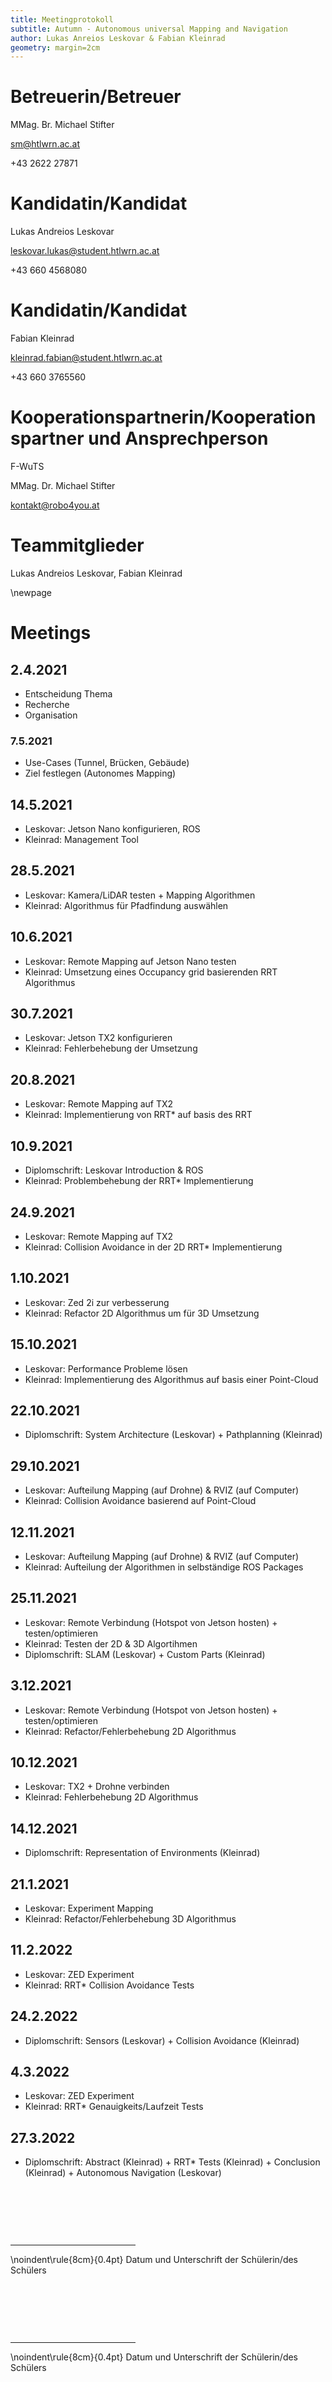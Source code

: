 ```yaml
---
title: Meetingprotokoll
subtitle: Autumn - Autonomous universal Mapping and Navigation
author: Lukas Anreios Leskovar & Fabian Kleinrad
geometry: margin=2cm
---
```



# Betreuerin/Betreuer
MMag. Br. Michael Stifter

sm@htlwrn.ac.at

+43 2622 27871


# Kandidatin/Kandidat
Lukas Andreios Leskovar

leskovar.lukas@student.htlwrn.ac.at

+43 660 4568080


# Kandidatin/Kandidat
Fabian Kleinrad

kleinrad.fabian@student.htlwrn.ac.at

+43 660 3765560


# Kooperationspartnerin/Kooperationspartner und Ansprechperson
F-WuTS

MMag. Dr. Michael Stifter

kontakt@robo4you.at


# Teammitglieder
Lukas Andreios Leskovar, Fabian Kleinrad

\newpage

# Meetings

## 2.4.2021
- Entscheidung Thema
- Recherche 
- Organisation

### 7.5.2021
- Use-Cases (Tunnel, Brücken, Gebäude)
- Ziel festlegen (Autonomes Mapping)

## 14.5.2021
- Leskovar: Jetson Nano konfigurieren, ROS
- Kleinrad: Management Tool

## 28.5.2021
- Leskovar: Kamera/LiDAR testen + Mapping Algorithmen
- Kleinrad: Algorithmus für Pfadfindung auswählen

## 10.6.2021
- Leskovar: Remote Mapping auf Jetson Nano testen
- Kleinrad: Umsetzung eines Occupancy grid basierenden RRT Algorithmus

## 30.7.2021
- Leskovar: Jetson TX2 konfigurieren
- Kleinrad: Fehlerbehebung der Umsetzung

## 20.8.2021
- Leskovar: Remote Mapping auf TX2
- Kleinrad: Implementierung von RRT* auf basis des RRT

## 10.9.2021
- Diplomschrift: Leskovar Introduction & ROS
- Kleinrad: Problembehebung der RRT* Implementierung

## 24.9.2021
- Leskovar: Remote Mapping auf TX2
- Kleinrad: Collision Avoidance in der 2D RRT* Implementierung

## 1.10.2021
- Leskovar: Zed 2i zur verbesserung 
- Kleinrad: Refactor 2D Algorithmus um für 3D Umsetzung 

## 15.10.2021
- Leskovar: Performance Probleme lösen 
- Kleinrad: Implementierung des Algorithmus auf basis einer Point-Cloud

## 22.10.2021
- Diplomschrift: System Architecture (Leskovar) + Pathplanning (Kleinrad)

## 29.10.2021
- Leskovar: Aufteilung Mapping (auf Drohne) & RVIZ (auf Computer)
- Kleinrad: Collision Avoidance basierend auf Point-Cloud

## 12.11.2021
- Leskovar: Aufteilung Mapping (auf Drohne) & RVIZ (auf Computer)
- Kleinrad: Aufteilung der Algorithmen in selbständige ROS Packages

## 25.11.2021
- Leskovar: Remote Verbindung (Hotspot von Jetson hosten) + testen/optimieren
- Kleinrad: Testen der 2D & 3D Algortihmen
- Diplomschrift: SLAM (Leskovar) + Custom Parts (Kleinrad)

## 3.12.2021
- Leskovar: Remote Verbindung (Hotspot von Jetson hosten) + testen/optimieren
- Kleinrad: Refactor/Fehlerbehebung 2D Algorithmus

## 10.12.2021
- Leskovar: TX2 + Drohne verbinden
- Kleinrad: Fehlerbehebung 2D Algorithmus

## 14.12.2021
- Diplomschrift: Representation of Environments (Kleinrad)

## 21.1.2021
- Leskovar: Experiment Mapping
- Kleinrad: Refactor/Fehlerbehebung 3D Algorithmus

## 11.2.2022
- Leskovar: ZED Experiment
- Kleinrad: RRT* Collision Avoidance Tests

## 24.2.2022
- Diplomschrift: Sensors (Leskovar) + Collision Avoidance (Kleinrad)

## 4.3.2022
- Leskovar: ZED Experiment 
- Kleinrad: RRT* Genauigkeits/Laufzeit Tests

## 27.3.2022
- Diplomschrift: Abstract (Kleinrad) + RRT* Tests (Kleinrad) + Conclusion (Kleinrad) + Autonomous Navigation (Leskovar) 


&nbsp;

&nbsp;

&nbsp;

<div style="width:200px"><hr/></div>
\noindent\rule{8cm}{0.4pt}
Datum und Unterschrift der Schülerin/des Schülers

&nbsp;

&nbsp;

&nbsp;

<div style="width:200px"><hr/></div>
\noindent\rule{8cm}{0.4pt}
Datum und Unterschrift der Schülerin/des Schülers